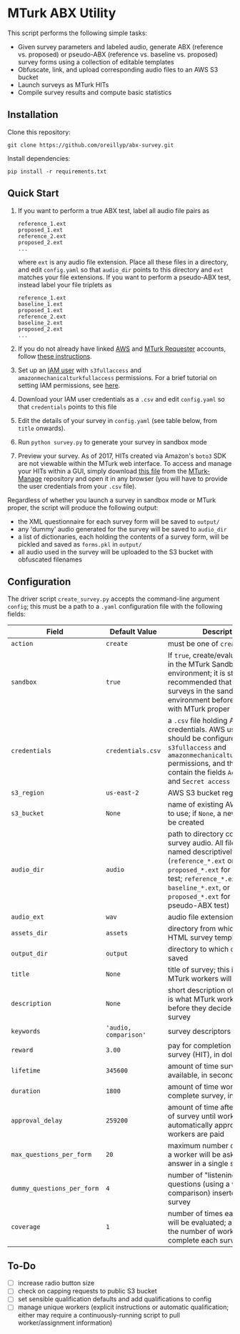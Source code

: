 # MTurk ABX Utility

This script performs the following simple tasks:
* Given survey parameters and labeled audio, generate ABX (reference vs. proposed) or pseudo-ABX (reference vs. baseline vs. proposed) survey forms using a collection of editable templates
* Obfuscate, link, and upload corresponding audio files to an AWS S3 bucket
* Launch surveys as MTurk HITs
* Compile survey results and compute basic statistics

## Installation

Clone this repository:

```
git clone https://github.com/oreillyp/abx-survey.git
```

Install dependencies:

```
pip install -r requirements.txt
```

## Quick Start

1. If you want to perform a true ABX test, label all audio file pairs as 
   ```
   reference_1.ext
   proposed_1.ext
   reference_2.ext
   proposed_2.ext
   ...
   ```
   where `ext` is any audio file extension. Place all these files in a directory, and edit `config.yaml` so that `audio_dir` points to this directory and `ext` matches your file extensions. If you want to perform a pseudo-ABX test, instead label your file triplets as 
   ```
   reference_1.ext
   baseline_1.ext
   proposed_1.ext
   reference_2.ext
   baseline_2.ext
   proposed_2.ext
   ...
   ```
   
2. If you do not already have linked [AWS](https://aws.amazon.com/account/) and [MTurk Requester](https://requester.mturk.com/) accounts, follow [these instructions](https://docs.aws.amazon.com/AWSMechTurk/latest/AWSMechanicalTurkGettingStartedGuide/SetUp.html).
3. Set up an [IAM user](https://docs.aws.amazon.com/AWSMechTurk/latest/AWSMechanicalTurkGettingStartedGuide/SetUp.html#create-iam-user-or-role) with `s3fullaccess` and `amazonmechanicalturkfullaccess` permissions. For a brief tutorial on setting IAM permissions, see [here](https://www.youtube.com/watch?v=SmilJDG4B_8).
4. Download your IAM user credentials as a `.csv` and edit `config.yaml` so that `credentials` points to this file
5. Edit the details of your survey in `config.yaml` (see table below, from `title` onwards).
6. Run `python survey.py` to generate your survey in sandbox mode
7. Preview your survey. As of 2017, HITs created via Amazon's `boto3` SDK are not viewable within the MTurk web interface. To access and manage your HITs within a GUI, simply download [this file](https://raw.githubusercontent.com/jtjacques/mturk-manage/master/mturk-manage.html) from the [MTurk-Manage](https://github.com/jtjacques/mturk-manage) repository and open it in any browser (you will have to provide the user credentials from your `.csv` file).


Regardless of whether you launch a survey in sandbox mode or MTurk proper, the script will produce the following output:
  * the XML questionnaire for each survey form will be saved to `output/`
  * any 'dummy' audio generated for the survey will be saved to `audio_dir`
  * a list of dictionaries, each holding the contents of a survey form, will be pickled and saved as `forms.pkl` in `output/`
  * all audio used in the survey will be uploaded to the S3 bucket with obfuscated filenames


## Configuration

The driver script `create_survey.py` accepts the command-line argument `config`; this must be a path to a `.yaml` configuration file with the following fields:

| Field | Default Value | Description |
|---|---|---|
| `action` | `create` | must be one of `create`, `evaluate`|
| `sandbox` | `true` | If `true`, create/evaluate surveys in the MTurk Sandbox environment; it is strongly recommended that you test surveys in the sandbox environment before launching with MTurk proper |
|`credentials` | `credentials.csv` | a `.csv` file holding AWS client credentials. AWS user agent should be configured with `s3fullaccess` and `amazonmechanicalturkfullaccess` permissions, and the file should contain the fields `Access key ID` and `Secret access key` |
| `s3_region` | `us-east-2` | AWS S3 bucket region |
| `s3_bucket` | `None` | name of existing AWS S3 bucket to use; if `None`, a new bucket will be created |
| `audio_dir` | `audio` | path to directory containing survey audio. All files must be named descriptively (`reference_*.ext` or `proposed_*.ext` for a true ABX test; `reference_*.ext`, `baseline_*.ext`, or `proposed_*.ext` for a two-way pseudo-ABX test)|
| `audio_ext` | `wav` | audio file extension |
| `assets_dir`| `assets` | directory from which to load HTML survey templates |
| `output_dir` | `output` | directory to which outputs are saved |
| `title` | `None` | title of survey; this is what MTurk workers will see |
| `description` | `None` | short description of survey; this is what MTurk workers will see before they decide to accept the survey |
| `keywords`  | `'audio, comparison'` | survey descriptors |
| `reward` | `3.00` | pay for completion of a single survey (HIT), in dollars |
| `lifetime` | `345600` | amount of time survey remains available, in seconds |
|`duration` | `1800` | amount of time workers have to complete survey, in seconds |
| `approval_delay` | `259200` | amount of time after completion of survey until work is automatically approved and workers are paid |
| `max_questions_per_form` | `20` | maximum number of questions a worker will be asked to answer in a single survey |
| `dummy_questions_per_form` | `4` | number of "listening-check" questions (using a white-noise comparison) inserted into each survey |
| `coverage` | `1` | number of times each audio file will be evaluated; analogously, the number of workers who can complete each survey form |


## To-Do

- [ ] increase radio button size
- [ ] check on capping requests to public S3 bucket
- [ ] set sensible qualification defaults and add qualifications to config
- [ ] manage unique workers (explicit instructions or automatic qualification; either may require a continuously-running script to pull worker/assignment information)